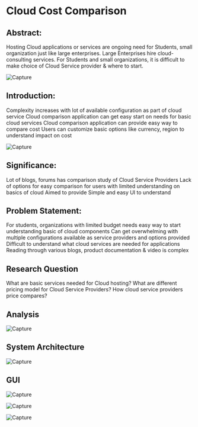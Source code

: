 # Cloud Cost Comparison #

## Abstract: ##

Hosting Cloud applications or services are ongoing need for Students, small organization just like large enterprises.
Large Enterprises hire cloud-consulting services.
For Students and small organizations, it is difficult to make choice of Cloud Service provider & where to start.

![Capture](https://user-images.githubusercontent.com/100084024/163283463-476be58d-87d1-4dca-be7e-0aa3c8ae3845.JPG)

## Introduction: ##

Complexity increases with lot of available configuration as part of cloud service
Cloud comparison application can get easy start on needs for basic cloud services 
Cloud comparison application can provide easy way to compare cost
Users can customize basic options like currency, region to understand impact on cost

![Capture](https://user-images.githubusercontent.com/100084024/163283381-76acd091-80ab-46de-beb4-1ba5981681df.JPG)


 ## Significance: ##

Lot of blogs, forums has comparison study of Cloud Service Providers
Lack of options for easy comparison for users with limited understanding on basics of cloud
Aimed to provide Simple and easy UI to understand

 ## Problem Statement:  ##

For students, organizations with limited budget needs easy way to start understanding basic of cloud components
Can get overwhelming with multiple configurations available as service providers and options provided 
Difficult to understand what cloud services are needed for applications
Reading through various blogs, product documentation & video is complex

 ## Research Question  ##

What are basic services needed for Cloud hosting?
What are different pricing model for Cloud Service Providers?
How cloud service providers price compares?

 ## Analysis  ##

![Capture](https://user-images.githubusercontent.com/100084024/163289666-9b44db70-48c2-48f8-aa89-3ae5c937521d.JPG)


 ## System Architecture  ##

![Capture](https://user-images.githubusercontent.com/100084024/163289477-cf6a2561-9309-4d0f-a17c-63a3c89cfe97.JPG)

 ## GUI ##

![Capture](https://user-images.githubusercontent.com/100084024/163283665-69b6ff3c-2837-4426-aa56-912541b4bd91.JPG)

![Capture](https://user-images.githubusercontent.com/100084024/163283712-adf25278-e261-4931-89d7-18214f1fd2bb.JPG)

![Capture](https://user-images.githubusercontent.com/100084024/163283769-723f40a1-d893-41ce-9edd-3bf50e120fd1.JPG)

